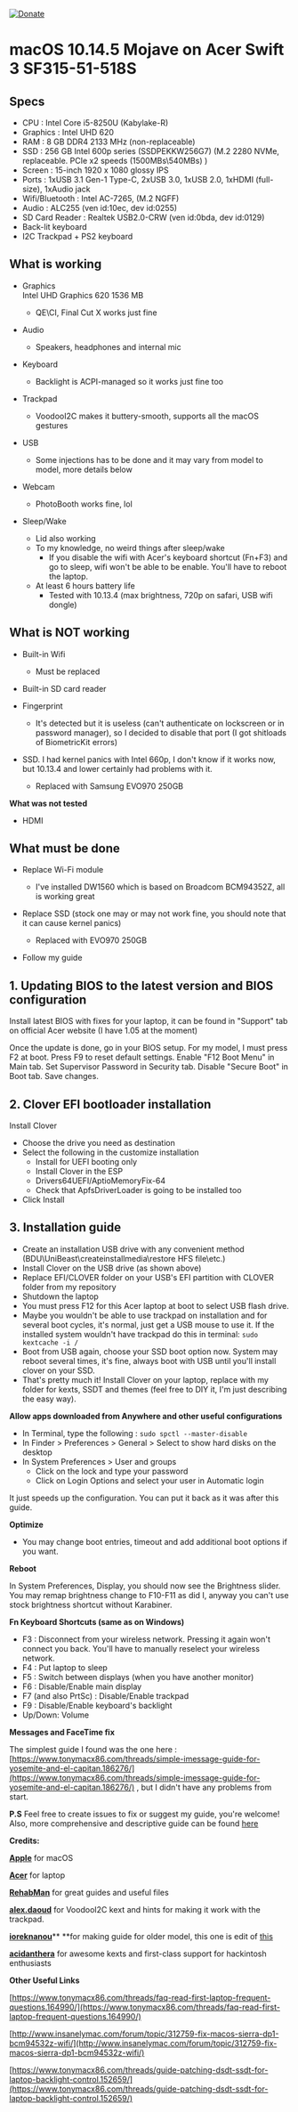 [![Donate](https://img.shields.io/badge/Donate-PayPal-green.svg)](https://www.paypal.com/cgi-bin/webscr?cmd=_s-xclick&hosted_button_id=A2NSUEHT9PMQC&source=url)
# macOS 10.14.5 Mojave on Acer Swift 3 SF315-51-518S

## Specs

- CPU : Intel Core i5-8250U (Kabylake-R)
- Graphics : Intel UHD 620
- RAM : 8 GB DDR4 2133 MHz (non-replaceable)
- SSD : 256 GB Intel 600p series (SSDPEKKW256G7) (M.2 2280 NVMe, replaceable. PCIe x2 speeds (1500MBs\540MBs) )
- Screen : 15-inch 1920 x 1080 glossy IPS
- Ports : 1xUSB 3.1 Gen-1 Type-C, 2xUSB 3.0, 1xUSB 2.0, 1xHDMI (full-size), 1xAudio jack
- Wifi/Bluetooth : Intel AC-7265, (M.2 NGFF)
- Audio : ALC255 (ven id:10ec, dev id:0255)
- SD Card Reader : Realtek USB2.0-CRW (ven id:0bda, dev id:0129)
- Back-lit keyboard
- I2C Trackpad + PS2 keyboard

## What is working

- Graphics  
Intel UHD Graphics 620 1536 МB
    - QE\CI, Final Cut X works just fine

- Audio
    - Speakers, headphones and internal mic

- Keyboard
    - Backlight is ACPI-managed so it works just fine too

- Trackpad
    - VoodooI2C makes it buttery-smooth, supports all the macOS gestures

- USB
    - Some injections has to be done and it may vary from model to model, more details below

- Webcam
    - PhotoBooth works fine, lol

- Sleep/Wake
    - Lid also working
    - To my knowledge, no weird things after sleep/wake
        - If you disable the wifi with Acer's keyboard shortcut (Fn+F3) and go to sleep, wifi won't be able to be enable. You'll have to reboot the laptop.
    - At least 6 hours battery life
        - Tested with 10.13.4 (max brightness, 720p on safari, USB wifi dongle)

## What is NOT working

- Built-in Wifi
    - Must be replaced

- Built-in SD card reader
- Fingerprint
    - It's detected but it is useless (can't authenticate on lockscreen or in password manager), so I decided to disable that port (I got shitloads of BiometricKit errors)
- SSD. I had kernel panics with Intel 660p, I don't know if it works now, but 10.13.4 and lower certainly had problems with it.
    - Replaced with Samsung EVO970 250GB

**What was not tested**

- HDMI

## What must be done

- Replace Wi-Fi module
    - I've installed DW1560 which is based on Broadcom BCM94352Z, all is working great

- Replace SSD (stock one may or may not work fine, you should note that it can cause kernel panics)
    - Replaced with EVO970 250GB

- Follow my guide

## 1. Updating BIOS to the latest version and BIOS configuration

Install
 latest BIOS with fixes for your laptop, it can be found in "Support" 
tab on official Acer website (I have 1.05 at the moment)

Once the update is done, go in your BIOS setup. For my model, I must press F2 at boot. Press F9 to reset default settings. Enable "F12 Boot Menu" in Main tab. Set Supervisor Password in Security tab. Disable "Secure Boot" in Boot tab. Save changes.

## 2. Clover EFI bootloader installation

Install Clover

- Choose the drive you need as destination
- Select the following in the customize installation
    - Install for UEFI booting only
    - Install Clover in the ESP
    - Drivers64UEFI/AptioMemoryFix-64
    - Check that ApfsDriverLoader is going to be installed too
- Click Install

## 3. Installation guide
- Create an installation USB drive with any convenient method (BDU\UniBeast\createinstallmedia\restore HFS file\etc.)
- Install Clover on the USB drive (as shown above)
- Replace EFI/CLOVER folder on your USB's EFI partition with CLOVER folder from my repository
- Shutdown the laptop
- You must press F12 for this Acer laptop at boot to select USB flash drive. 
- Maybe you wouldn't be able to use trackpad on installation and for several boot cycles, it's normal, just get a USB mouse to use it. If the installed system wouldn't have trackpad do this in terminal: `sudo kextcache -i /`
- Boot from USB again, choose your SSD boot option now. System may reboot several times, it's fine, always boot with USB until you'll install clover on your SSD.
- That's pretty much it! Install Clover on your laptop, replace with my folder for kexts, SSDT and themes (feel free to DIY it, I'm just describing the easy way).
 

**Allow apps downloaded from Anywhere and other useful configurations**

- In Terminal, type the following : 
`sudo spctl --master-disable`
- In Finder &gt; Preferences &gt; General &gt; Select to show hard disks on the desktop
- In System Preferences &gt; User and groups
    - Click on the lock and type your password
    - Click on Login Options and select your user in Automatic login

It just speeds up the configuration. You can put it back as it was after this guide.




**Optimize**


- You may change boot entries, timeout and add additional boot options if you want.

**Reboot**

In
 System Preferences, Display, you should now see the Brightness slider. 
You may remap brightness change to F10-F11 as did I, anyway you can't 
use stock brightness shortcut without Karabiner.

**Fn Keyboard Shortcuts (same as on Windows)**

- F3
 : Disconnect from your wireless network. Pressing it again won't 
connect you back. You'll have to manually reselect your wireless 
network.
- F4 : Put laptop to sleep
- F5 : Switch between displays (when you have another monitor)
- F6 : Disable/Enable main display
- F7 (and also PrtSc) : Disable/Enable trackpad
- F9 : Disable/Enable keyboard's backlight
- Up/Down: Volume

**Messages and FaceTime fix**

The simplest guide I found was the one here : [https://www.tonymacx86.com/threads/simple-imessage-guide-for-yosemite-and-el-capitan.186276/](https://www.tonymacx86.com/threads/simple-imessage-guide-for-yosemite-and-el-capitan.186276/) , but I didn't have any problems from start.

**P.S**
Feel free to create issues to fix or suggest my guide, you're welcome! Also, more comprehensive and descriptive guide can be found [here](https://www.tonymacx86.com/threads/guide-acer-swift-3-i5-8250u-mojave.249160/)

**Credits:**

[**Apple**](http://apple.com) for macOS

[**Acer**](http://acer.com) for laptop

[**RehabMan**](https://github.com/RehabMan) for great guides and useful files

[**alex.daoud**](https://github.com/alexandred) for VoodooI2C kext and hints for making it work with the trackpad.

[**ioreknanou**](https://www.tonymacx86.com/threads/guide-acer-swift-3-macos-sierra-10-12-2.210393/members/ioreknanou.80739/)** **for making guide for older model, this one is edit of [this](https://www.tonymacx86.com/threads/guide-acer-swift-3-macos-sierra-10-12-2.210393/)

[**acidanthera**](https://github.com/acidanthera) for awesome kexts and first-class support for hackintosh enthusiasts

**Other Useful Links**

[https://www.tonymacx86.com/threads/faq-read-first-laptop-frequent-questions.164990/](https://www.tonymacx86.com/threads/faq-read-first-laptop-frequent-questions.164990/)

[http://www.insanelymac.com/forum/topic/312759-fix-macos-sierra-dp1-bcm94532z-wifi/](http://www.insanelymac.com/forum/topic/312759-fix-macos-sierra-dp1-bcm94532z-wifi/)

[https://www.tonymacx86.com/threads/guide-patching-dsdt-ssdt-for-laptop-backlight-control.152659/](https://www.tonymacx86.com/threads/guide-patching-dsdt-ssdt-for-laptop-backlight-control.152659/)
